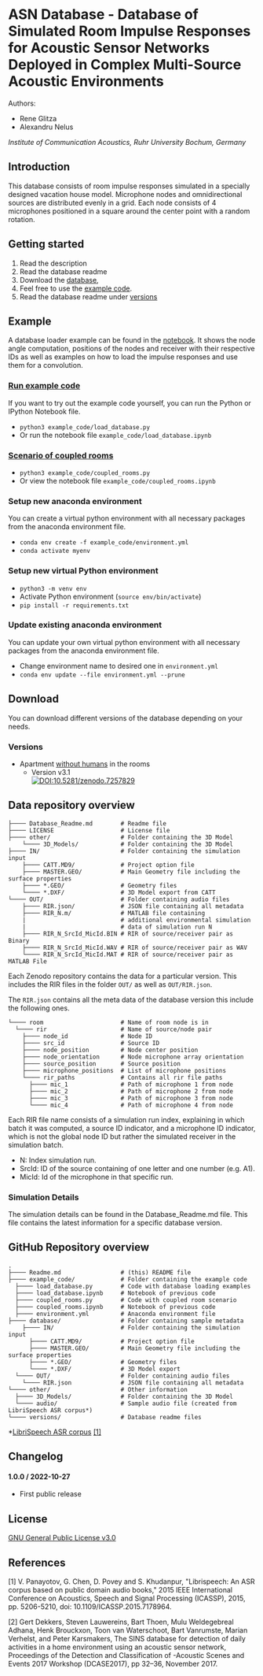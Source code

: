 # ASN Database - Database of Simulated Room Impulse Responses for Acoustic Sensor Networks Deployed in Complex Multi-Source Acoustic Environments
Authors:
* Rene Glitza
* Alexandru Nelus

_Institute of Communication Acoustics, Ruhr University Bochum, Germany_

## Introduction
This database consists of room impulse responses simulated in a specially designed vacation house model.
Microphone nodes and omnidirectional sources are distributed evenly in a grid. Each node consists of 4 microphones positioned in a square around the center point with a random rotation.

## Getting started
1. Read the description
2. Read the database readme
3. Download the [database](#download),
4. Feel free to use the [example code](#example).
5. Read the database readme under [versions](versions/)

## Example
A database loader example can be found in the [notebook](example_code/load_database.ipynb). It shows the node angle computation, positions of the nodes and receiver with their respective IDs as well as examples on how to load the impulse responses and use them for a convolution.

### [Run example code](example_code/load_database.ipynb)
If you want to try out the example code yourself, you can run the Python or IPython Notebook file.
* ```python3 example_code/load_database.py```
* Or run the notebook file ```example_code/load_database.ipynb```

### [Scenario of coupled rooms](example_code/coupled_rooms.ipynb)
* ```python3 example_code/coupled_rooms.py```
* Or view the notebook file ```example_code/coupled_rooms.ipynb```

### Setup new anaconda environment
You can create a virtual python environment with all necessary packages from the anaconda environment file.
* ```conda env create -f example_code/environment.yml```
* ```conda activate myenv```

### Setup new virtual Python environment
* ```python3 -m venv env```
* Activate Python environment (```source env/bin/activate```)
* ```pip install -r requirements.txt```

### Update existing anaconda environment
You can update your own virtual python environment with all necessary packages from the anaconda environment file.
* Change environment name to desired one in ```environment.yml```
* ```conda env update --file environment.yml --prune```

## Download
You can download different versions of the database depending on your needs.

### Versions
<!-- * Apartment [with humans](other/3D_Models/ASN_humans.stl) in the rooms
  * Version v3.2 <br>
  [![DOI:10.5281/zenodo.7257829](https://zenodo.org/badge/doi/10.5281/zenodo.4018965.svg)](https://doi.org/10.5281/zenodo.7257829) -->
* Apartment [without humans](other/3D_Models/ASN_empty.stl) in the rooms
  * Version v3.1 <br>
  [![DOI:10.5281/zenodo.7257829](https://zenodo.org/badge/doi/10.5281/zenodo.4018965.svg)](https://doi.org/10.5281/zenodo.7257829)

## Data repository overview
    ├──── Database_Readme.md		# Readme file
    ├──── LICENSE			        # License file
    ├──── other/			        # Folder containing the 3D Model
        └──── 3D_Models/            # Folder containing the 3D Model
    ├──── IN/			            # Folder containing the simulation input
        ├──── CATT.MD9/		        # Project option file
        ├──── MASTER.GEO/		    # Main Geometry file including the surface properties
        ├──── *.GEO/		        # Geometry files
        └──── *.DXF/		        # 3D Model export from CATT
    └──── OUT/			            # Folder containing audio files
        ├──── RIR.json/		        # JSON file containing all metadata
        ├──── RIR_N.m/		        # MATLAB file containing 
        |                           # additional environmental simulation 
        |                           # data of simulation run N
        ├──── RIR_N_SrcId_MicId.BIN # RIR of source/receiver pair as Binary
        ├──── RIR_N_SrcId_MicId.WAV # RIR of source/receiver pair as WAV
        └──── RIR_N_SrcId_MicId.MAT # RIR of source/receiver pair as MATLAB File

Each Zenodo repository contains the data for a particular version. This includes the RIR files in the folder ```OUT/``` as well as ```OUT/RIR.json```.

The ```RIR.json``` contains all the meta data of the database version this include the following ones.

    └──── room                      # Name of room node is in
      └──── rir                     # Name of source/node pair
        ├──── node_id               # Node ID
        ├──── src_id                # Source ID
        ├──── node_position         # Node center position
        ├──── node_orientation      # Node microphone array orientation
        ├──── source_position       # Source position
        ├──── microphone_positions  # List of microphone positions
        └──── rir_paths             # Contains all rir file paths
          ├──── mic_1               # Path of microphone 1 from node
          ├──── mic_2               # Path of microphone 2 from node 
          ├──── mic_3               # Path of microphone 3 from node 
          └──── mic_4               # Path of microphone 4 from node 

Each RIR file name consists of a simulation run index, explaining in which batch it was computed, a source ID indicator, and a microphone ID indicator, which is not the global node ID but rather the simulated receiver in the simulation batch.
* N: Index simulation run.
* SrcId: ID of the source containing of one letter and one number (e.g. A1).
* MicId: Id of the microphone in that specific run.

### Simulation Details
The simulation details can be found in the Database_Readme.md file.
This file contains the latest information for a specific database version.


## GitHub Repository overview
    .
    ├──── Readme.md				    # (this) README file
    ├──── example_code/			    # Folder containing the example code
      ├──── load_database.py	    # Code with database loading examples
      ├──── load_database.ipynb	    # Notebook of previous code
      ├──── coupled_rooms.py	    # Code with coupled room scenario
      ├──── coupled_rooms.ipynb	    # Notebook of previous code
      ├──── environment.yml	        # Anaconda environment file
    ├──── database/		            # Folder containing sample metadata
        ├──── IN/			        # Folder containing the simulation input
          ├──── CATT.MD9/		    # Project option file
          ├──── MASTER.GEO/		    # Main Geometry file including the surface properties
          ├──── *.GEO/		        # Geometry files
          └──── *.DXF/		        # 3D Model export
      └──── OUT/			        # Folder containing audio files
        └──── RIR.json  		    # JSON file containing all metadata
    └──── other/				    # Other information
      ├──── 3D_Models/              # Folder containing the 3D Model
      └──── audio/	                # Sample audio file (created from LibriSpeech ASR corpus*)
    └──── versions/				    # Database readme files

*[LibriSpeech ASR corpus](https://www.openslr.org/12) [[1]](#1)

## Changelog
#### 1.0.0 / 2022-10-27

* First public release

## License
[GNU General Public License v3.0](LICENSE)

## References
<a id="1">[1]</a> 
V. Panayotov, G. Chen, D. Povey and S. Khudanpur, "Librispeech: An ASR corpus based on public domain audio books," 2015 IEEE International Conference on Acoustics, Speech and Signal Processing (ICASSP), 2015, pp. 5206-5210, doi: 10.1109/ICASSP.2015.7178964.

<a id="2">[2]</a> 
Gert Dekkers, Steven Lauwereins, Bart Thoen, Mulu Weldegebreal Adhana, Henk Brouckxon, Toon van Waterschoot, Bart Vanrumste, Marian Verhelst, and Peter Karsmakers, The SINS database for detection of daily activities in a home environment using an acoustic sensor network, Proceedings of the Detection and Classification of -Acoustic Scenes and Events 2017 Workshop (DCASE2017), pp 32–36, November 2017.
